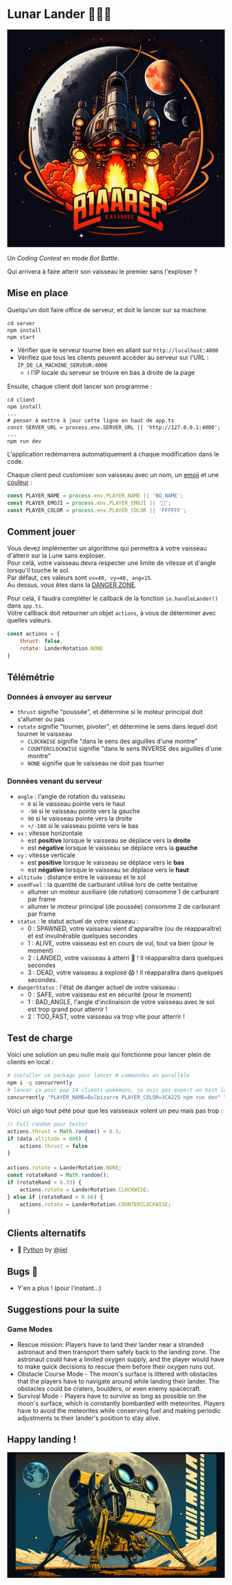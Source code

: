 # Lunar Lander 🧑‍🚀🚀

![logo.png](logo.png)

Un *Coding Contest* en mode *Bot Battle*.

Qui arrivera à faire atterir son vaisseau le premier sans l'exploser ?

## Mise en place

Quelqu'un doit faire office de serveur, et doit le lancer sur sa machine.

```shell
cd server
npm install
npm start
```

- Vérifier que le serveur tourne bien en allant sur `http://localhost:4000`  
- Vérifiez que tous les clients peuvent accéder au serveur sur l'URL : `IP_DE_LA_MACHINE_SERVEUR:4000`
  - ℹ️ l'IP locale du serveur se trouve en bas à droite de la page

Ensuite, chaque client doit lancer son programme :
```shell
cd client
npm install
...
# penser à mettre à jour cette ligne en haut de app.ts
const SERVER_URL = process.env.SERVER_URL || 'http://127.0.0.1:4000';
...
npm run dev
```
L'application redémarrera automatiquement à chaque modification dans le code.

Chaque client peut customiser son vaisseau avec un nom, un [emoji](https://emojipedia.org/) et une [couleur](https://www.colorhexa.com/) : 

```javascript
const PLAYER_NAME = process.env.PLAYER_NAME || 'NO_NAME';
const PLAYER_EMOJI = process.env.PLAYER_EMOJI || '💩';
const PLAYER_COLOR = process.env.PLAYER_COLOR || 'FFFFFF';
```

## Comment jouer

Vous devez implémenter un algorithme qui permettra à votre vaisseau d'atterir sur la Lune sans exploser.  
Pour celà, votre vaisseau devra respecter une limite de vitesse et d'angle lorsqu'il touche le sol.  
Par défaut, ces valeurs sont `vx=40, vy=40, ang=15`.  
Au dessus, vous êtes dans la [DANGER ZONE](https://www.youtube.com/watch?v=siwpn14IE7E&ab_channel=KennyLogginsVEVO).  

Pour celà, il faudra compléter le callback de la fonction `io.handleLander()` dans `app.ts`.  
Votre callback doit retourner un objet `actions`, à vous de déterminer avec quelles valeurs.  

```javascript
const actions = {
    thrust: false,
    rotate: LanderRotation.NONE
}
```

## Télémétrie

### Données à envoyer au serveur

- `thrust` signifie "poussée", et détermine si le moteur principal doit s'allumer ou pas
- `rotate` signifie "tourner, pivoter", et détermine le sens dans lequel doit tourner le vaisseau
  - `CLOCKWISE` signifie "dans le sens des aiguilles d'une montre"
  - `COUNTERCLOCKWISE` signifie "dans le sens INVERSE des aiguilles d'une montre"
  - `NONE` signifie que le vaisseau ne doit pas tourner

### Données venant du serveur

- `angle` : l'angle de rotation du vaisseau
  - `0` si le vaisseau pointe vers le haut
  - `-90` si le vaisseau pointe vers la gauche
  - `90` si le vaisseau pointe vers la droite
  - `+/-180` si le vaisseau pointe vers le bas
- `vx` : vitesse horizontale
  - est **positive** lorsque le vaisseau se déplace vers la **droite**
  - est **négative** lorsque le vaisseau se déplace vers la **gauche**
- `vy` : vitesse verticale
  - est **positive** lorsque le vaisseau se déplace vers le **bas**
  - est **négative** lorsque le vaisseau se déplace vers le **haut**
- `altitude` : distance entre le vaisseau et le sol
- `usedFuel` : la quantité de carburant utilisé lors de cette tentative
  - allumer un moteur auxiliaire (de rotation) consomme 1 de carburant par frame
  - allumer le moteur principal (de poussée) consomme 2 de carburant par frame 
- `status` : le statut actuel de votre vaisseau :
  - 0 : SPAWNED, votre vaisseau vient d'apparaître (ou de réapparaître) et est invulnérable quelques secondes
  - 1 : ALIVE, votre vaisseau est en cours de vol, tout va bien (pour le moment)
  - 2 : LANDED, votre vaisseau à atterri 🎉 ! Il réapparaîtra dans quelques secondes
  - 3 : DEAD, votre vaisseau à explosé 😱 ! Il réapparaîtra dans quelques secondes.
- `dangerStatus` : l'état de danger actuel de votre vaisseau :
  - 0 : SAFE, votre vaisseau est en sécurité (pour le moment)
  - 1 : BAD_ANGLE, l'angle d'inclinaison de votre vaisseau avec le sol est trop grand pour atterrir !
  - 2 : TOO_FAST, votre vaisseau va trop vite pour atterrir !

## Test de charge 

Voici une solution un peu nulle mais qui fonctionne pour lancer plein de clients en local :

```bash
# installer ce package pour lancer N commandes en parallèle 
npm i -g concurrently
# lancer ça pour pop 14 clients-pokémons, je suis pas expert en bash laissez moi tranquille
concurrently "PLAYER_NAME=Bulbizarre PLAYER_COLOR=3CA225 npm run dev" "PLAYER_NAME=Salamèche PLAYER_COLOR=E62224 npm run dev" "PLAYER_NAME=Carapuce PLAYER_COLOR=2581EF npm run dev" "PLAYER_NAME=Chenipan PLAYER_COLOR=92A212 npm run dev" "PLAYER_NAME=Roucool PLAYER_COLOR=81BAF0 npm run dev" "PLAYER_NAME=Rattata PLAYER_COLOR=A0A2A1 npm run dev" "PLAYER_NAME=Abo PLAYER_COLOR=923FCC npm run dev" "PLAYER_NAME=Pikachu PLAYER_COLOR=FAC200 npm run dev" "PLAYER_NAME=Mélofée PLAYER_COLOR=F071EF npm run dev" "PLAYER_NAME=Ramoloss PLAYER_COLOR=EF3E79 npm run dev" "PLAYER_NAME=Machoc PLAYER_COLOR=FF8100 npm run dev" "PLAYER_NAME=Racaillou PLAYER_COLOR=B0AB81 npm run dev" "PLAYER_NAME=Fantominus PLAYER_COLOR=713E70 npm run dev" "PLAYER_NAME=Minidraco PLAYER_COLOR=4F5FE2 npm run dev" "PLAYER_NAME=N1 npm run dev" "PLAYER_NAME=N2 npm run dev" "PLAYER_NAME=N3 npm run dev" "PLAYER_NAME=N4 npm run dev" "PLAYER_NAME=N5 npm run dev" "PLAYER_NAME=N6 npm run dev"
```

Voici un algo tout pété pour que les vaisseaux volent un peu mais pas trop :

```js
// Full random pour tester
actions.thrust = Math.random() < 0.5;
if (data.altitude > 800) {
    actions.thrust = false
}

actions.rotate = LanderRotation.NONE;
const rotateRand = Math.random();
if (rotateRand < 0.33) {
    actions.rotate = LanderRotation.CLOCKWISE;
} else if (rotateRand > 0.66) {
    actions.rotate = LanderRotation.COUNTERCLOCKWISE;
}
```

## Clients alternatifs

- 🐍 [Python](https://github.com/jiel/intrepyx) by [@jiel](https://github.com/jiel)  

## Bugs 🐛

- Y'en a plus ! (pour l'instant...)

## Suggestions pour la suite 

### Game Modes

- Rescue mission: Players have to land their lander near a stranded astronaut and then transport them safely back to the landing zone. The astronaut could have a limited oxygen supply, and the player would have to make quick decisions to rescue them before their oxygen runs out.
- Obstacle Course Mode - The moon's surface is littered with obstacles that the players have to navigate around while landing their lander. The obstacles could be craters, boulders, or even enemy spacecraft.
- Survival Mode - Players have to survive as long as possible on the moon's surface, which is constantly bombarded with meteorites. Players have to avoid the meteorites while conserving fuel and making periodic adjustments to their lander's position to stay alive.

## Happy landing !

![poster.png](poster.png)